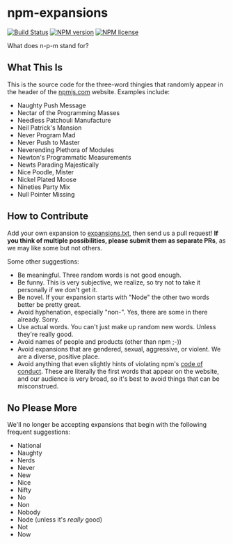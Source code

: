 # npm-expansions
[![Build Status](http://img.shields.io/travis/npm/npm-expansions.svg?style=flat-square)](https://travis-ci.org/npm/npm-expansions) [![NPM version](http://img.shields.io/npm/v/npm-expansions.svg?style=flat-square)](https://www.npmjs.org/package/npm-expansions) [![NPM license](http://img.shields.io/npm/l/npm-expansions.svg?style=flat-square)](https://www.npmjs.org/package/npm-expansions)

What does n-p-m stand for?

## What This Is

This is the source code for the three-word thingies that randomly appear in the header of the [npmjs.com](https://npmjs.com) website. Examples include:

- Naughty Push Message
- Nectar of the Programming Masses
- Needless Patchouli Manufacture
- Neil Patrick's Mansion
- Never Program Mad
- Never Push to Master
- Neverending Plethora of Modules
- Newton's Programmatic Measurements
- Newts Parading Majestically
- Nice Poodle, Mister
- Nickel Plated Moose
- Nineties Party Mix
- Null Pointer Missing

## How to Contribute

Add your own expansion to [expansions.txt](expansions.txt), then send us a pull request! **If you think of multiple possibilities, please submit them as separate PRs**, as we may like some but not others.

Some other suggestions:

* Be meaningful. Three random words is not good enough.
* Be funny. This is very subjective, we realize, so try not to take it personally if we don't get it.
* Be novel. If your expansion starts with "Node" the other two words better be pretty great.
* Avoid hyphenation, especially "non-". Yes, there are some in there already. Sorry.
* Use actual words. You can't just make up random new words. Unless they're really good.
* Avoid names of people and products (other than npm ;-))
* Avoid expansions that are gendered, sexual, aggressive, or violent. We are a diverse, positive place.
* Avoid anything that even slightly hints of violating npm's [code of conduct](https://www.npmjs.com/policies/conduct/). These are literally the first words that appear on the website, and our audience is very broad, so it's best to avoid things that can be misconstrued.

## No Please More

We'll no longer be accepting expansions that begin with the following frequent suggestions:
* National
* Naughty
* Nerds
* Never
* New
* Nice
* Nifty
* No
* Non
* Nobody
* Node (unless it's *really* good)
* Not
* Now
